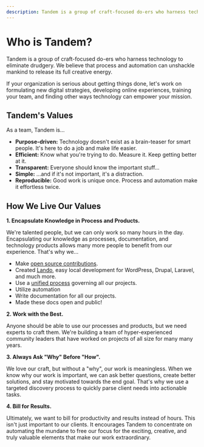 ```yaml
---
description: Tandem is a group of craft-focused do-ers who harness technology to eliminate drudgery.
---
```

Who is Tandem?
==============

Tandem is a group of craft-focused do-ers who harness technology to eliminate drudgery. We believe that process and automation can unshackle mankind to release its full creative energy.

If your organization is serious about getting things done, let's work on formulating new digital strategies, developing online experiences, training your team, and finding other ways technology can empower your mission.

Tandem's Values
---------------

As a team, Tandem is...

* **Purpose-driven:** Technology doesn't exist as a brain-teaser for smart people. It's here to do a job and make life easier.
* **Efficient:** Know what you're trying to do. Measure it. Keep getting better at it.
* **Transparent:** Everyone should know the important stuff...
* **Simple:** ...and if it's not important, it's a distraction.
* **Reproducible:** Good work is unique once. Process and automation make it effortless twice.

How We Live Our Values
----------------------

**1. Encapsulate Knowledge in Process and Products.**

We're talented people, but we can only work so many hours in the day. Encapsulating our knowledge as processes, documentation, and technology products allows many more people to benefit from our experience. That's why we...

* Make [open source contributions](https://github.com/thinktandem).
* Created [Lando](https://www.github.com/lando/lando), easy local development for WordPress, Drupal, Laravel, and much more.
* Use a [unified process](coding/process-workflow.md) governing all our projects.
* Utilize automation
* Write documentation for all our projects.
* Made these docs open and public!

**2. Work with the Best.**

Anyone should be able to use our processes and products, but we need experts to craft them. We're building a team of hyper-experienced community leaders that have worked on projects of all size for many many years.

**3. Always Ask "Why" Before "How".**

We love our craft, but without a "why", our work is meaningless. When we know why our work is important, we can ask better questions, create better solutions, and stay motivated towards the end goal. That's why we use a targeted discovery process to quickly parse client needs into actionable tasks.

**4. Bill for Results.**

Ultimately, we want to bill for productivity and results instead of hours. This isn't just important to our clients. It encourages Tandem to concentrate on automating the mundane to free our focus for the exciting, creative, and truly valuable elements that make our work extraordinary.
